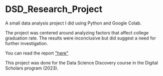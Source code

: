# DSD_Research_Project
A small data analysis project I did using Python and Google Colab.

The project was centered around analyzing factors that affect college graduation rate. The results were inconclusive but did suggest a need for further investigation.

You can read the report ["here"]([https://link-url-here.org](https://docs.google.com/document/d/10pQhnDqQicTvGSuASQQwKU8c0aGet4r5t6yln1GfppI/edit?usp=sharing)https://docs.google.com/document/d/10pQhnDqQicTvGSuASQQwKU8c0aGet4r5t6yln1GfppI/edit?usp=sharing)

This project was done for the Data Science Discovery course in the Digital Scholars program (2023).
